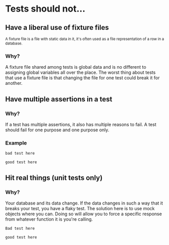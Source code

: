 # Tests should not...

## Have a liberal use of fixture files  

<small>A fixture file is a file with static data in it, it's often used as a file representation of a row in a database.</small>

### Why?

A fixture file shared among tests is global data and is no different to assigning global variables all over the place.
The worst thing about tests that use a fixture file is that changing the file for one test could break it for another.

## Have multiple assertions in a test

### Why?

If a test has multiple assertions, it also has multiple reasons to fail. A test should fail for one purpose and one purpose only.

### Example

```
bad test here
```

```
good test here
```

## Hit real things (unit tests only)

### Why?

Your database and its data change. If the data changes in such a way that it breaks your test, you have a flaky test.
The solution here is to use mock objects where you can. Doing so will allow you to force a specific response from
whatever function it is you're calling.

```
Bad test here
```

```
good test here
```


